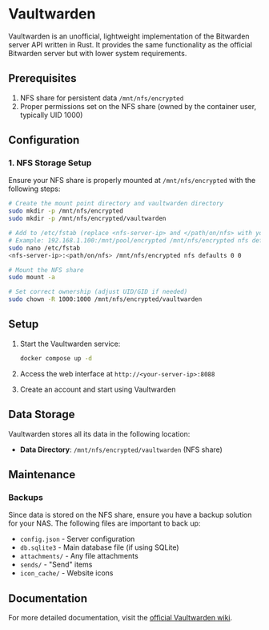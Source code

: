 # Vaultwarden

Vaultwarden is an unofficial, lightweight implementation of the Bitwarden server API written in Rust. It provides the same functionality as the official Bitwarden server but with lower system requirements.

## Prerequisites

1. NFS share for persistent data `/mnt/nfs/encrypted`
2. Proper permissions set on the NFS share (owned by the container user, typically UID 1000)

## Configuration

### 1. NFS Storage Setup

Ensure your NFS share is properly mounted at `/mnt/nfs/encrypted` with the following steps:

```bash
# Create the mount point directory and vaultwarden directory
sudo mkdir -p /mnt/nfs/encrypted
sudo mkdir -p /mnt/nfs/encrypted/vaultwarden

# Add to /etc/fstab (replace <nfs-server-ip> and </path/on/nfs> with your details)
# Example: 192.168.1.100:/mnt/pool/encrypted /mnt/nfs/encrypted nfs defaults 0 0
sudo nano /etc/fstab
<nfs-server-ip>:<path/on/nfs> /mnt/nfs/encrypted nfs defaults 0 0

# Mount the NFS share
sudo mount -a

# Set correct ownership (adjust UID/GID if needed)
sudo chown -R 1000:1000 /mnt/nfs/encrypted/vaultwarden
```

## Setup

1. Start the Vaultwarden service:

   ```bash
   docker compose up -d
   ```

2. Access the web interface at `http://<your-server-ip>:8088`

3. Create an account and start using Vaultwarden

## Data Storage

Vaultwarden stores all its data in the following location:

- **Data Directory**: `/mnt/nfs/encrypted/vaultwarden` (NFS share)

## Maintenance

### Backups

Since data is stored on the NFS share, ensure you have a backup solution for your NAS. The following files are important to back up:

- `config.json` - Server configuration
- `db.sqlite3` - Main database file (if using SQLite)
- `attachments/` - Any file attachments
- `sends/` - "Send" items
- `icon_cache/` - Website icons

## Documentation

For more detailed documentation, visit the [official Vaultwarden wiki](https://github.com/dani-garcia/vaultwarden/wiki).